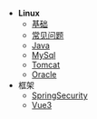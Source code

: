 <!-- [侧标栏标题](文件地址 "页面title")} -->
* **Linux**
  - [基础](src/Linux/基础/README.md)
  - [常见问题](src/Linux/常见问题/README.md)
  - [Java](src/Linux/Java/README.md)
  - [MySql](src/Linux/MySql/README.md)
  - [Tomcat](src/Linux/Tomcat/README.md)
  - [Oracle](src/Linux/Oracle/README.md)
* 框架
  - [SpringSecurity](./src/框架/SpringSecurity/README.md)
  - [Vue3](./src/框架/Vue3/README.md)